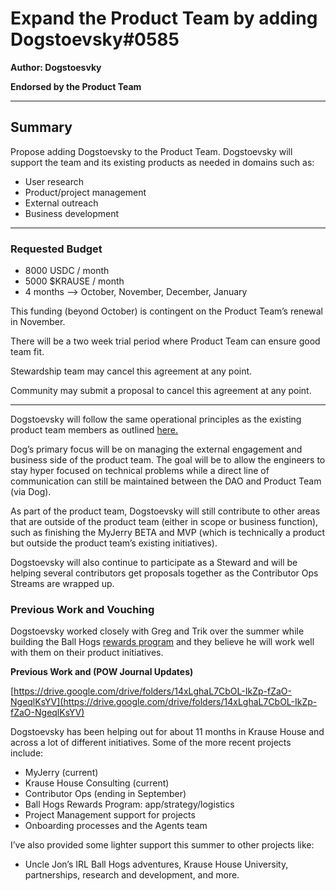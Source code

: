 # Expand the Product Team by adding Dogstoevsky#0585

**Author: Dogstoesvky**

**Endorsed by the Product Team**

---

## Summary

Propose adding Dogstoevsky to the Product Team. Dogstoevsky will support the team and its existing products as needed in domains such as:

- User research
- Product/project management
- External outreach
- Business development

---

### Requested Budget

- 8000 USDC / month
- 5000 $KRAUSE / month
- 4 months —> October, November, December, January

This funding (beyond October) is contingent on the Product Team’s renewal in November.

There will be a two week trial period where Product Team can ensure good team fit. 

Stewardship team may cancel this agreement at any point.

Community may submit a proposal to cancel this agreement at any point.

---

Dogstoevsky will follow the same operational principles as the existing product team members as outlined [here.](https://www.notion.so/Product-Team-04c0980af80a41e5b9e27dbe8bc6fa48) 

Dog’s primary focus will be on managing the external engagement and business side of the product team. The goal will be to allow the engineers to stay hyper focused on technical problems while a direct line of communication can still be maintained between the DAO and Product Team (via Dog). 

As part of the product team, Dogstoevsky will still contribute to other areas that are outside of the product team (either in scope or business function), such as finishing the MyJerry BETA and MVP (which is technically a product but outside the product team’s existing initiatives). 

Dogstoevsky will also continue to participate as a Steward and will be helping several contributors get proposals together as the Contributor Ops Streams are wrapped up. 

### Previous Work and Vouching

Dogstoevsky worked closely with Greg and Trik over the summer while building the Ball Hogs [rewards program](http://scan.ballhogs.club) and they believe he will work well with them on their product initiatives. 

**Previous Work and (POW Journal Updates)** 

[https://drive.google.com/drive/folders/14xLghaL7CbOL-IkZp-fZaO-NgeqlKsYV](https://drive.google.com/drive/folders/14xLghaL7CbOL-IkZp-fZaO-NgeqlKsYV)

Dogstoevsky has been helping out for about 11 months in Krause House and across a lot of different initiatives. Some of the more recent projects include:

- MyJerry (current)
- Krause House Consulting (current)
- Contributor Ops (ending in September)
- Ball Hogs Rewards Program: app/strategy/logistics
- Project Management support for projects
- Onboarding processes and the Agents team

I’ve also provided some lighter support this summer to other projects like:

- Uncle Jon’s IRL Ball Hogs adventures, Krause House University, partnerships, research and development, and more.